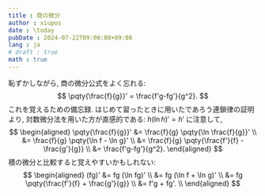 ```yaml
---
title : 商の微分
author : xiupos
date : \today
pubDate : 2024-07-22T09:00:00+09:00
lang : ja
# draft : true
math : true
---
```


恥ずかしながら, 商の微分公式をよく忘れる:
$$
\pqty{\frac{f}{g}}' = \frac{f'g-fg'}{g^2}.
$$
これを覚えるための備忘録. はじめて習ったときに用いたであろう連鎖律の証明より, 対数微分法を用いた方が直感的である: $h(\ln h)'=h'$ に注意して,
$$
\begin{aligned}
  \pqty{\frac{f}{g}}'
    &= \frac{f}{g} \pqty{\ln \frac{f}{g}}' \\
    &= \frac{f}{g} \pqty{\ln f - \ln g}' \\
    &= \frac{f}{g} \pqty{\frac{f'}{f} - \frac{g'}{g}} \\
    &= \frac{f'g-fg'}{g^2}.
\end{aligned}
$$
積の微分と比較すると覚えやすいかもしれない:
$$
\begin{aligned}
  (fg)'
    &= fg (\ln fg)' \\
    &= fg (\ln f + \ln g)' \\
    &= fg \pqty{\frac{f'}{f} + \frac{g'}{g}} \\
    &= f'g + fg'. \\
\end{aligned}
$$
